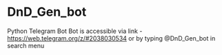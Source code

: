 # DnD_Gen_bot
Python Telegram Bot
Bot is accessible via link - https://web.telegram.org/z/#2038030534
or by typing @DnD_Gen_bot in search menu

